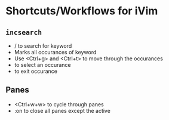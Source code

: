 # Shortcuts/Workflows for iVim

## `incsearch`

* /<keyword> to search for keyword
* Marks all occurances of keyword
* Use <Ctrl+g> and <Ctrl+t> to move through the occurances
* <Enter> to select an occurance
* <Esc> to exit occurance

## Panes

* <Ctrl+w+w> to cycle through panes
* :on to close all panes except the active

